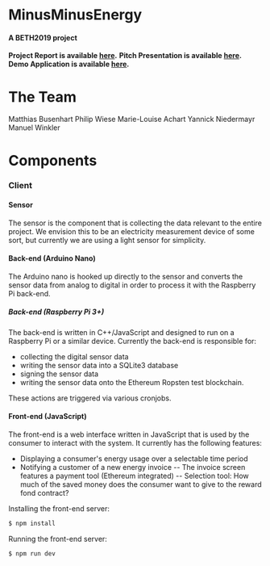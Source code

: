 # MinusMinusEnergy
#### A BETH2019 project

**Project Report is available [here](#).**
**Pitch Presentation is available [here](#).**
**Demo Application is available [here](#).**


# The Team
Matthias Busenhart
Philip Wiese
Marie-Louise Achart
Yannick Niedermayr
Manuel Winkler

# Components
### Client
#### Sensor
The sensor is the component that is collecting the data relevant to the entire project. We envision this to be an electricity measurement device of some sort, but currently we are using a light sensor for simplicity.
#### Back-end (Arduino Nano)
The Arduino nano is hooked up directly to the sensor and converts the sensor data from analog to digital in order to process it with the Raspberry Pi back-end.
##### Back-end (Raspberry Pi 3+)
The back-end is written in C++/JavaScript and designed to run on a Raspberry Pi or a similar device.
Currently the back-end is responsible for:
- collecting the digital sensor data
- writing the sensor data into a SQLite3 database
- signing the sensor data
- writing the sensor data onto the Ethereum Ropsten test blockchain.

These actions are triggered via various cronjobs.

#### Front-end (JavaScript)
The front-end is a web interface written in JavaScript that is used by the consumer to interact with the system.
It currently has the following features:
- Displaying a consumer's energy usage over a selectable time period
- Notifying a customer of a new energy invoice
-- The invoice screen features a payment tool (Ethereum integrated)
-- Selection tool: How much of the saved money does the consumer want to give to the reward fond contract?

Installing the front-end server:
```sh
$ npm install
```
Running the front-end server:
```sh
$ npm run dev
```
